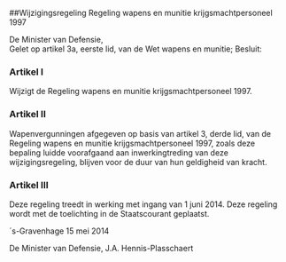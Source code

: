 <meta http-equiv='Content-Type' content='text/html; charset=utf-8' />

##Wijzigingsregeling Regeling wapens en munitie krijgsmachtpersoneel 1997

De Minister van Defensie,  
Gelet op artikel 3a, eerste lid, van de Wet wapens en munitie;
Besluit:    

### Artikel  I  

Wijzigt de Regeling wapens en munitie krijgsmachtpersoneel 1997. 

### Artikel  II  

Wapenvergunningen afgegeven op basis van artikel 3, derde lid, van de Regeling wapens en munitie krijgsmachtpersoneel 1997, zoals deze bepaling luidde voorafgaand aan inwerkingtreding van deze wijzigingsregeling, blijven voor de duur van hun geldigheid van kracht. 

### Artikel  III  

Deze regeling treedt in werking met ingang van 1 juni 2014. 
Deze regeling wordt met de toelichting in de Staatscourant geplaatst.   

´s-Gravenhage 
15 mei 2014   

De 
Minister van Defensie, 
J.A. Hennis-Plasschaert     
